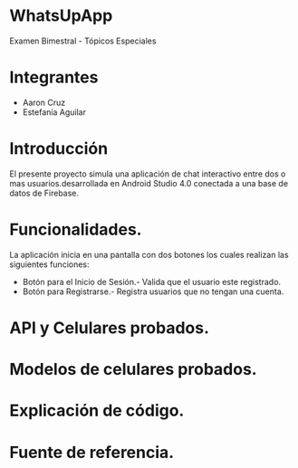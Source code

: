 # WhatsUpApp
Examen Bimestral - Tópicos Especiales

# Integrantes
* Aaron Cruz
* Estefanía Aguilar
#
# Introducción

El presente proyecto simula una aplicación de chat interactivo entre dos o mas usuarios.desarrollada en Android Studio 4.0 conectada a una base de datos de Firebase.

# Funcionalidades.

La aplicación inicia en una pantalla con dos botones los cuales realizan las siguientes funciones:
* Botón para el Inicio de Sesión.- Valida que el usuario este registrado.
* Botón para Registrarse.- Registra usuarios que no tengan una cuenta.


# API y Celulares probados.

# Modelos de celulares probados.

# Explicación de código.

# Fuente de referencia.
